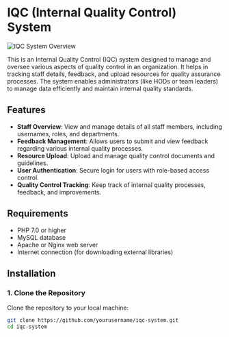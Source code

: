 # IQC (Internal Quality Control) System

![IQC System Overview](images/one.png)

This is an Internal Quality Control (IQC) system designed to manage and oversee various aspects of quality control in an organization. It helps in tracking staff details, feedback, and upload resources for quality assurance processes. The system enables administrators (like HODs or team leaders) to manage data efficiently and maintain internal quality standards.

## Features

- **Staff Overview**: View and manage details of all staff members, including usernames, roles, and departments.
- **Feedback Management**: Allows users to submit and view feedback regarding various internal quality processes.
- **Resource Upload**: Upload and manage quality control documents and guidelines.
- **User Authentication**: Secure login for users with role-based access control.
- **Quality Control Tracking**: Keep track of internal quality processes, feedback, and improvements.

## Requirements

- PHP 7.0 or higher
- MySQL database
- Apache or Nginx web server
- Internet connection (for downloading external libraries)

## Installation

### 1. Clone the Repository

Clone the repository to your local machine:

```bash
git clone https://github.com/yourusername/iqc-system.git
cd iqc-system
